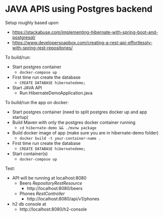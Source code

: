 # JAVA APIS using Postgres backend #
Setup roughly based upon 
- https://stackabuse.com/implementing-hibernate-with-spring-boot-and-postgresql/
- https://www.developersoapbox.com/creating-a-rest-api-effortlessly-with-spring-rest-repositories/

To build/run:
- Start postgres container
    - ``` docker-compose up ```
- First time run create the database
    - ``` CREATE DATABASE hibernatedemo; ```
- Start JAVA API
    - Run HibernateDemoApplication.java

To build/run the app on docker:
- Start postgres container (need to split postgres docker up and app startup)
- Build Maven with only the postgres docker container running
    - ``` cd hibernate-demo && ./mvnw package ```
- Build docker image of app (make sure you are in hibernate-demo folder)
    - ``` docker build -t your-container-name . ```
- First time run create the database
    - ``` CREATE DATABASE hibernatedemo; ```
- Start container(s)
    - ``` docker-compose up ```

Test:
- API will be running at localhost:8080
  - Beers _RepositoryRestResource_ 
    - http://localhost:8080/beers
  - Phones _RestController_ 
    - http://localhost:8080/api/v1/phones 
- h2 db console at 
    - http://localhost:8080/h2-console
